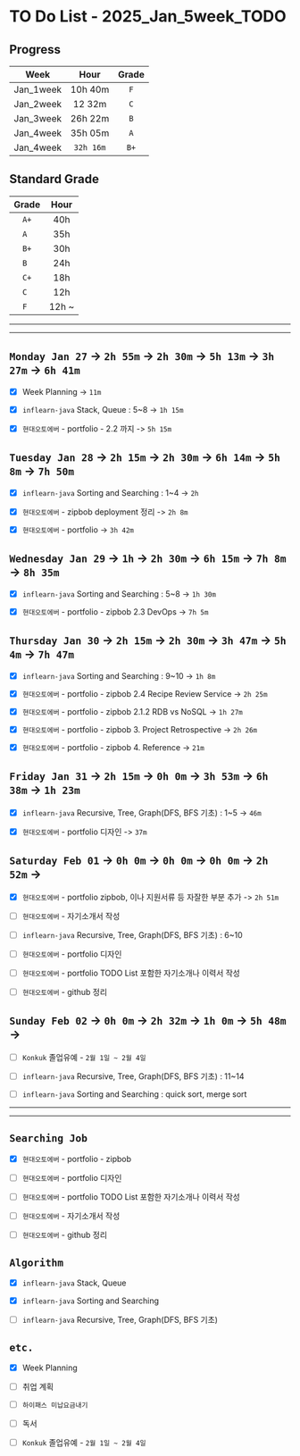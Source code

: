 # TO Do List - 2025_Jan_5week_TODO

## Progress
| Week | Hour | Grade |
|:---:|:---:|:---:|
|Jan_1week|10h 40m|`F`|
|Jan_2week|12 32m|`C`|
|Jan_3week|26h 22m|`B`|
|Jan_4week|35h 05m|`A`|
|Jan_4week|`32h 16m`|`B+`|


## Standard Grade
| Grade | Hour |
|:---:|:---:|
|`A+`|40h|
|`A `|35h|
|`B+`|30h|
|`B `|24h|
|`C+`|18h|
|`C `|12h|
|`F `|12h ~|


---
---

## `Monday Jan 27` -> `2h 55m` -> `2h 30m` -> `5h 13m` -> `3h 27m` -> `6h 41m`
- [x] Week Planning -> `11m`
- [x] `inflearn-java` Stack, Queue : 5~8 -> `1h 15m`
- [x] `현대오토에버` - portfolio - 2.2 까지 -> `5h 15m`


## `Tuesday Jan 28` -> `2h 15m` -> `2h 30m` -> `6h 14m` -> `5h 8m` -> `7h 50m`
- [x] `inflearn-java` Sorting and Searching : 1~4 -> `2h`
- [x] `현대오토에버` - zipbob deployment 정리 -> `2h 8m`
- [x] `현대오토에버` - portfolio -> `3h 42m`


## `Wednesday Jan 29` -> `1h` -> `2h 30m` -> `6h 15m` -> `7h 8m` -> `8h 35m`
- [x] `inflearn-java` Sorting and Searching : 5~8 -> `1h 30m`
- [x] `현대오토에버` - portfolio - zipbob 2.3 DevOps -> `7h 5m`

 
## `Thursday Jan 30` -> `2h 15m` -> `2h 30m` -> `3h 47m` -> `5h 4m` -> `7h 47m`
- [x] `inflearn-java` Sorting and Searching : 9~10 -> `1h 8m`
- [x] `현대오토에버` - portfolio - zipbob 2.4 Recipe Review Service -> `2h 25m`
- [x] `현대오토에버` - portfolio - zipbob 2.1.2 RDB vs NoSQL -> `1h 27m`
- [x] `현대오토에버` - portfolio - zipbob 3. Project Retrospective -> `2h 26m`
- [x] `현대오토에버` - portfolio - zipbob 4. Reference -> `21m`


## `Friday Jan 31` -> `2h 15m` -> `0h 0m` -> `3h 53m` -> `6h 38m` -> `1h 23m`
- [x] `inflearn-java` Recursive, Tree, Graph(DFS, BFS 기초) : 1~5 -> `46m`
- [x] `현대오토에버` - portfolio 디자인 -> `37m`


## `Saturday Feb 01` -> `0h 0m` -> `0h 0m` -> `0h 0m` -> `2h 52m` ->
- [x] `현대오토에버` - portfolio zipbob, 이나 지원서류 등 자잘한 부분 추가 -> `2h 51m`
- [ ] `현대오토에버` - 자기소개서 작성
- [ ] `inflearn-java` Recursive, Tree, Graph(DFS, BFS 기초) : 6~10
- [ ] `현대오토에버` - portfolio 디자인 
- [ ] `현대오토에버` - portfolio TODO List 포함한 자기소개나 이력서 작성
- [ ] `현대오토에버` - github 정리


## `Sunday Feb 02` -> `0h 0m` -> `2h 32m` -> `1h 0m` -> `5h 48m` ->
- [ ] `Konkuk` 졸업유예 - `2월 1일 ~ 2월 4일`
- [ ] `inflearn-java` Recursive, Tree, Graph(DFS, BFS 기초) : 11~14
- [ ] `inflearn-java` Sorting and Searching : quick sort, merge sort


---
---
## `Searching Job`
- [x] `현대오토에버` - portfolio - zipbob
- [ ] `현대오토에버` - portfolio 디자인
- [ ] `현대오토에버` - portfolio TODO List 포함한 자기소개나 이력서 작성
- [ ] `현대오토에버` - 자기소개서 작성
- [ ] `현대오토에버` - github 정리


## `Algorithm`
- [x] `inflearn-java` Stack, Queue
- [x] `inflearn-java` Sorting and Searching
- [ ] `inflearn-java` Recursive, Tree, Graph(DFS, BFS 기초)


## `etc.`
- [x] Week Planning
- [ ] 취업 계획
- [ ] `하이패스 미납요금내기`
- [ ] 독서 
- [ ] `Konkuk` 졸업유예 - `2월 1일 ~ 2월 4일`



<!-- ## `Spring`
- [ ] `Cloud Native Spring In Action` -->


<!-- 
## `Java`
## `OPIc`
## `토익` 
-->





